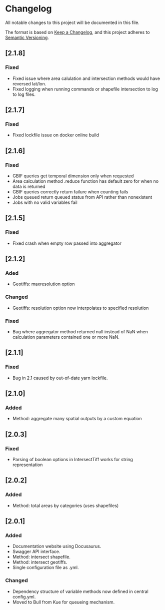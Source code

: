 # Changelog
All notable changes to this project will be documented in this file.

The format is based on [Keep a Changelog](https://keepachangelog.com/en/1.0.0/),
and this project adheres to [Semantic Versioning](https://semver.org/spec/v2.0.0.html).

## [2.1.8]
### Fixed
- Fixed issue where area calulation and intersection methods would have reversed lat/lon.
- Fixed logging when running commands or shapefile intersection to log to log files.

## [2.1.7]
### Fixed
- Fixed lockfile issue on docker online build

## [2.1.6]
### Fixed
- GBIF queries get temporal dimension only when requested
- Area calculation method .reduce function has default zero for when no data is returned
- GBIF queries correctly return failure when counting fails
- Jobs queued return queued status from API rather than nonexistent
- Jobs with no valid variables fail

## [2.1.5]
### Fixed
- Fixed crash when empty row passed into aggregator

## [2.1.2]
### Aded
- Geotiffs: maxresolution option

### Changed
- Geotiffs: resolution option now interpolates to specified resolution

### Fixed
- Bug where aggregator method returned null instead of NaN when calculation parameters contained one or more NaN.

## [2.1.1]
### Fixed
- Bug in 2.1 caused by out-of-date yarn lockfile.

## [2.1.0]
### Added
- Method: aggregate many spatial outputs by a custom equation

## [2.0.3]
### Fixed
- Parsing of boolean options in IntersectTiff works for string representation

## [2.0.2]
### Added
- Method: total areas by categories (uses shapefiles)

## [2.0.1]
### Added
- Documentation website using Docusaurus.
- Swagger API interface.
- Method: intersect shapefile.
- Method: intersect geotiffs.
- Single configuration file as .yml.

### Changed
- Dependency structure of variable methods now defined in central config.yml.
- Moved to Bull from Kue for queueing mechanism.